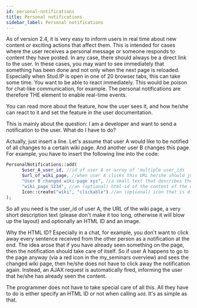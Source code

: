 ```yaml
---
id: personal-notifications
title: Personal notifications
sidebar_label: Personal notifications
---
```


As of version 2.4, it is very easy to inform users in real time about new content or exciting actions that affect them. This is intended for cases where the user receives a personal message or someone responds to content they have posted. In any case, there should always be a direct link to the user.
In these cases, you may want to see immediately that something has been done and not only when the next page is reloaded. Especially when Stud.IP is open in one of 20 browser tabs, this can take some time. You want to be able to react immediately. This would be poison for chat-like communication, for example. The personal notifications are therefore THE element to enable real-time events.

You can read more about the feature, how the user sees it, and how he/she can react to it and set the feature in the user documentation.

This is mainly about the question: I am a developer and want to send a notification to the user. What do I have to do?

Actually, just insert a line. Let's assume that user A would like to be notified of all changes to a certain wiki page. And another user B changes this page. For example, you have to insert the following line into the code:

```php
PersonalNotifications::add(
      $user_A_user_id, //id of user A or array of 'multiple user_ids
      $url_of_wiki_page, //when user A clicks this URL he/she should jump directly to the changed wiki-page
      "User B changed wiki-page xyz", //a small text that describes the notification
      "wiki_page_1234", //an (optional) html-id of the content of the wiki page. If the user is looking at the content already, the notification will disappear automatically
      Icon::create("wiki", "clickable") //an (optional) icon that is displayed next to the notification-text
);
```


So all you need is the user_id of user A, the URL of the wiki page, a very short description text (please don't make it too long, otherwise it will blow up the layout) and optionally an HTML ID and an image.

Why the HTML ID? Especially in a chat, for example, you don't want to click away every sentence received from the other person as a notification at the end. The idea arose that if you have already seen something on the page, then the notification should take care of itself. So if user A happens to go to the page anyway (via a red icon in the my_seminars overview) and sees the changed wiki page, then he/she does not have to click away the notification again. Instead, an AJAX request is automatically fired, informing the user that he/she has already seen the content.

The programmer does not have to take special care of all this. All they have to do is either specify an HTML ID or not when calling `add`. It's as simple as that.
